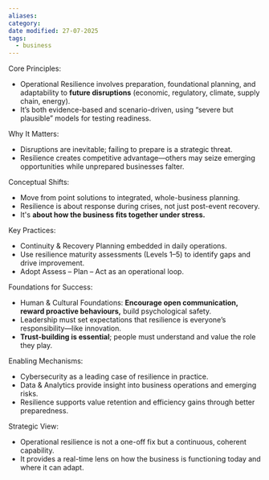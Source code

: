```yaml
---
aliases: 
category: 
date modified: 27-07-2025
tags:
  - business
---
```

Core Principles:
 - Operational Resilience involves preparation, foundational planning, and adaptability to **future disruptions** (economic, regulatory, climate, supply chain, energy).
 - It’s both evidence-based and scenario-driven, using “severe but plausible” models for testing readiness.

Why It Matters:
 - Disruptions are inevitable; failing to prepare is a strategic threat.
 - Resilience creates competitive advantage—others may seize emerging opportunities while unprepared businesses falter.

Conceptual Shifts:
 - Move from point solutions to integrated, whole-business planning.
 - Resilience is about response during crises, not just post-event recovery.
 - It's **about how the business fits together under stress.**

Key Practices:
 - Continuity & Recovery Planning embedded in daily operations.
 - Use resilience maturity assessments (Levels 1–5) to identify gaps and drive improvement.
 - Adopt Assess – Plan – Act as an operational loop.

Foundations for Success:
 - Human & Cultural Foundations: **Encourage open communication, reward proactive behaviours,** build psychological safety.
 - Leadership must set expectations that resilience is everyone’s responsibility—like innovation.
 - **Trust-building is essential**; people must understand and value the role they play.

Enabling Mechanisms:
 - Cybersecurity as a leading case of resilience in practice.
 - Data & Analytics provide insight into business operations and emerging risks.
 - Resilience supports value retention and efficiency gains through better preparedness.

Strategic View:
 - Operational resilience is not a one-off fix but a continuous, coherent capability.
 - It provides a real-time lens on how the business is functioning today and where it can adapt.
